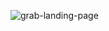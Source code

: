 
![grab-landing-page](https://github.com/upretirachita/accountBalanceReact/my-accountapp/video.gif)
